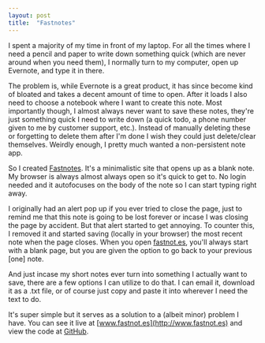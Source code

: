```yaml
---
layout: post
title:  "Fastnotes"
---
```


I spent a majority of my time in front of my laptop. For all the times where I need a pencil and paper to write down something quick (which are never around when you need them), I normally turn to my computer, open up Evernote, and type it in there. 

The problem is, while Evernote is a great product, it has since become kind of bloated and takes a decent amount of time to open. After it loads I also need to choose a notebook where I want to create this note. Most importantly though, I almost always never want to save these notes, they're just something quick I need to write down (a quick todo, a phone number given to me by customer support, etc.). Instead of manually deleting these or forgetting to delete them after I'm done I wish they could just delete/clear themselves. Weirdly enough, I pretty much wanted a non-persistent note app.

So I created [Fastnotes](http://www.fastnot.es). It's a minimalistic site that opens up as a blank note. My browser is always almost always open so it's quick to get to. No login needed and it autofocuses on the body of the note so I can start typing right away.

I originally had an alert pop up if you ever tried to close the page, just to remind me that this note is going to be lost forever or incase I was closing the page by accident. But that alert started to get annoying. To counter this, I removed it and started saving (locally in your browser) the most recent note when the page closes. When you open [fastnot.es](http://www.fastnot.es), you'll always start with a blank page, but you are given the option to go back to your previous [one] note. 

And just incase my short notes ever turn into something I actually want to save, there are a few options I can utilize to do that. I can email it, download it as a .txt file, or of course just copy and paste it into wherever I need the text to do.

It's super simple but it serves as a solution to a (albeit minor) problem I have. You can see it live at [www.fastnot.es](http://www.fastnot.es) and view the code at [GitHub](https://github.com/davbai/fastnotes). 



